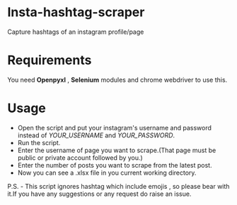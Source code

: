 # Insta-hashtag-scraper
Capture hashtags of an instagram profile/page 



# Requirements
You need **Openpyxl** , **Selenium** modules and chrome webdriver to use this.



# Usage
-  Open the script and put your instagram's username and password instead of *YOUR_USERNAME* and *YOUR_PASSWORD*.
-  Run the script.
-  Enter the username of page you want to scrape.(That page must be public or private account followed by you.)
-  Enter the number of posts you want to scrape from the latest post.
-  Now you can see a .xlsx file in you current working directory.


P.S. - This script ignores hashtag which include emojis , so please bear with it.If you have any suggestions or any request do raise an issue.
